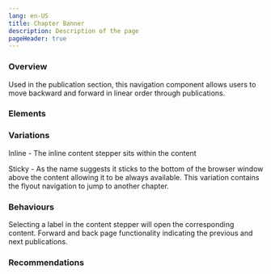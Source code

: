 ```yaml
---
lang: en-US
title: Chapter Banner
description: Description of the page
pageHeader: true
---
```


### Overview
Used in the publication section, this navigation component allows users to move backward and forward in linear order through publications.

### Elements
<PreviewImage :image="$withBase('/images/content-stepper.png')" :contents="[{ x: 60.5, y: 34, title: 'Previous label', text: 'Content stepper previous label' }, { x: 79, y: 34, title: 'Next label', text: 'Content stepper next label' }, { x: 96, y: 34, title: 'Divider', text: 'Content stepper divider' }, { x: 0, y: 34, title: 'Navigation', text: 'Content stepper navigation' }]">
<template #code>
<CodeGroup>
  <CodeGroupItem title="HTML">

```html
<div class="content-stepper" :class="classes">
    <div class="stepper-content">
        <div v-if="button" class="btn-group dropup">
            <button class="btn btn-promo btn-nav-menu dropdown-toggle" type="button" data-bs-toggle="dropdown" aria-expanded="false">
                <span class="expand" v-html="add"></span>
                <span class="close" v-html="closeThick"></span>
                <span class="navigate-label">Navigate</span>
            </button>
            <div class="dropdown-menu">
                <div class="menu-title">Australian Government response: Inquiry into Australian Waste Management and Recycling Industries</div>
                <ul class="parent-menu">
                    <li><a href="#" class="link-icon link-secondary title-default">Glossary<span v-html="linkArrowRight"></span></a></li>
                    <li><a href="#" class="link-icon link-secondary title-feature">Message from the Minister<span v-html="linkArrowRight"></span></a></li>
                    <li><a href="#" class="link-icon link-secondary title-feature">Review at a glance<span v-html="linkArrowRight"></span></a></li>
                    <li><a href="#" class="link-icon link-secondary title-feature">Background<span v-html="linkArrowRight"></span></a></li>
                    <li>
                        <a href="#" class="link-icon link-secondary title-feature" data-bs-toggle="collapse" data-bs-target="#review" aria-expanded="true" aria-controls="review">
                            About the 2021 review<span v-html="linkArrowRight"></span>
                        </a>
                        <div class="children-menu collapse show" id="review">
                            <ul>
                                <li><a href="#" class="sub-section">Sub section 1</a></li>
                                <li><a href="#" class="sub-section">Sub section 2</a></li>
                            </ul>
                        </div>
                    </li>
                    <li><a href="#" class="link-icon link-secondary title-feature">Key themes emerging from the review<span v-html="linkArrowRight"></span></a></li>
                    <li><a href="#" class="link-icon link-secondary title-feature">Opportunities for action<span v-html="linkArrowRight"></span></a></li>
                    <li><a href="#" class="link-icon link-secondary title-feature">International approaches<span v-html="linkArrowRight"></span></a></li>
                    <li><a href="#" class="link-icon link-secondary title-feature">Appendix A: Documents referenced by the Premises Standards<span v-html="linkArrowRight"></span></a></li>
                    <li><a href="#" class="link-icon link-secondary title-feature">Appendix B: Second-phase consultations activities list<span v-html="linkArrowRight"></span></a></li>
                </ul>
            </div>
        </div>
    </div>
    <a href="#" class="stepper-pages">
        <div class="step-name">Previous</div>
        <div class="step-label">Premises Standards Review 2021</div>
    </a>
    <a href="#" class="stepper-pages">
        <div class="step-name">Next</div>
        <div class="step-label">About the 2021 review</div>
    </a>
</div>
```

  </CodeGroupItem>
</CodeGroup>
</template>
</PreviewImage>

### Variations
Inline - The inline content stepper sits within the content

Sticky - As the name suggests it sticks to the bottom of the browser window above the content allowing it to be always available. This variation contains the flyout navigation to jump to another chapter.

### Behaviours
Selecting a label in the content stepper will open the corresponding content. Forward and back page functionality indicating the previous and next publications.

### Recommendations
